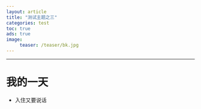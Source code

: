```yaml
---
layout: article
title: "测试主题之三"
categories: test
toc: true
ads: true
image:
     teaser: /teaser/bk.jpg
---
```

---

# 我的一天
* 入住又要说话